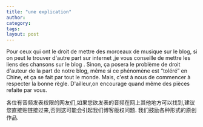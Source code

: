 ```yaml
---
title: "une explication"
author:
category: 
tags: 
layout: post
---
```

Pour ceux qui ont le droit de mettre des morceaux de musique sur le blog, si on peut le trouver d'autre part sur internet ,je vous conseille de mettre les liens des chansons sur le blog . Sinon, ça posera le problème de droit d'auteur de la part de notre blog, même si ce phénomène est “toléré” en Chine, et ça se fait par tout le monde. Mais, c'est à nous de commencer à respecter la bonne règle.
D'ailleur,on encourage quand même des pièces refaite par vous.

各位有音频发表权限的网友们,如果您欲发表的音频在网上其他地方可以找到,建议您直接贴链接过来,否则这可能会引起我们博客版权问题.
我们鼓励各种形式的原创作品.

